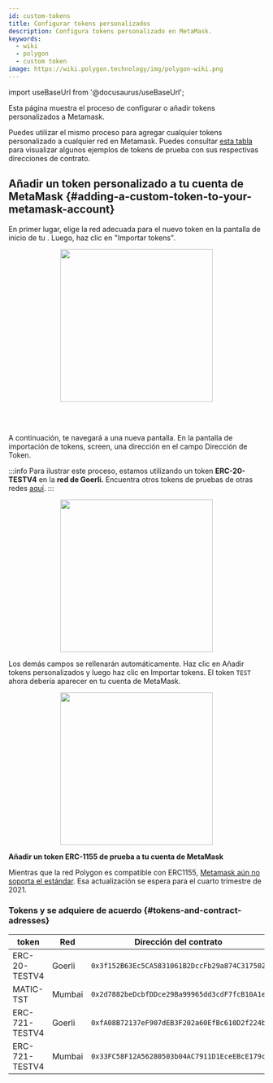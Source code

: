 ```yaml
---
id: custom-tokens
title: Configurar tokens personalizados
description: Configura tokens personalizado en MetaMask.
keywords:
  - wiki
  - polygon
  - custom token
image: https://wiki.polygon.technology/img/polygon-wiki.png
---
```


import useBaseUrl from '@docusaurus/useBaseUrl';

Esta página muestra el proceso de configurar o añadir tokens personalizados a Metamask.

Puedes utilizar el mismo proceso para agregar cualquier tokens personalizado a cualquier red en Metamask. Puedes consultar [esta tabla](#tokens-and-contract-adresses) para visualizar algunos ejemplos de tokens de prueba con sus respectivas direcciones de contrato.

## Añadir un token personalizado a tu cuenta de MetaMask {#adding-a-custom-token-to-your-metamask-account}

En primer lugar, elige la red adecuada para el nuevo token en la pantalla de inicio de tu . Luego, haz clic en "Importar tokens".

<div align="center">
<img width="300" src={useBaseUrl("img/metamask/develop/add-test-token.png")} />
</div>

<br></br>

A continuación, te navegará a una nueva pantalla. En la pantalla de importación de tokens, screen, una dirección en el campo Dirección de Token.

:::info
Para ilustrar este proceso, estamos utilizando un token **ERC-20-TESTV4** en la **red de Goerli.** Encuentra otros tokens de pruebas de otras redes [<ins>aquí</ins>](#tokens-and-contract-adresses).
:::

<div align="center">
<img width="300" src={useBaseUrl("img/metamask/develop/token-contract-address.png")} />
</div>

Los demás campos se rellenarán automáticamente. Haz clic en Añadir tokens personalizados y luego haz clic en Importar tokens. El token `TEST` ahora debería aparecer en tu cuenta de MetaMask.

<div align="center">
<img width="300" src={useBaseUrl("img/metamask/develop/added-token.png")} />
</div>

**Añadir un token ERC-1155 de prueba a tu cuenta de MetaMask**

Mientras que la red Polygon es compatible con ERC1155, [Metamask aún no soporta el estándar](https://metamask.zendesk.com/hc/en-us/articles/360058488651-Does-MetaMask-support-ERC-1155-). Esa actualización se espera para el cuarto trimestre de 2021.

### Tokens y se adquiere de acuerdo {#tokens-and-contract-adresses}

| token | Red | Dirección del contrato |
|---------------|---------|----------------------------------------------|
| ERC-20-TESTV4 | Goerli | `0x3f152B63Ec5CA5831061B2DccFb29a874C317502` |
| MATIC-TST | Mumbai | `0x2d7882beDcbfDDce29Ba99965dd3cdF7fcB10A1e` |
| ERC-721-TESTV4 | Goerli | `0xfA08B72137eF907dEB3F202a60EfBc610D2f224b` |
| ERC-721-TESTV4 | Mumbai | `0x33FC58F12A56280503b04AC7911D1EceEBcE179c` |
